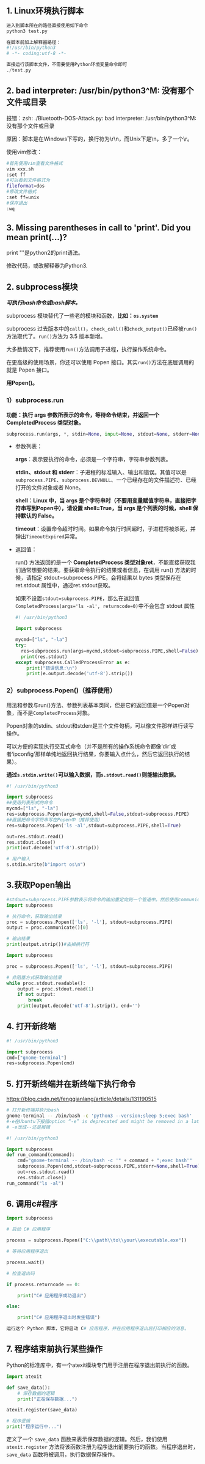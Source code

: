 ## 1. Linux环境执行脚本

```python
进入到脚本所在的路径直接使用如下命令
python3 test.py 
```

```python
在脚本前加上解释器路径：
#!/usr/bin/python3
# -*- coding:utf-8 -*-

直接运行该脚本文件，不需要使用Python环境变量命令即可
./test.py
```

## 2. bad interpreter: /usr/bin/python3^M: 没有那个文件或目录

报错：zsh: ./Bluetooth-DOS-Attack.py: bad interpreter: /usr/bin/python3^M: 没有那个文件或目录

原因：脚本是在Windows下写的，换行符为\r\n，而Unix下是\n，多了一个\r。

使用vim修改：

```bash
#首先使用vim查看文件格式
vim xxx.sh
:set ff
#可以看到文件格式为
fileformat=dos
#修改文件格式
:set ff=unix
#保存退出
:wq
```

## 3. Missing parentheses in call to 'print'. Did you mean print(...)?

print ""是python2的print语法。

修改代码，或改解释器为Python3.





## 2. subprocess模块

***可执行bash命令或bash脚本。***

subprocess 模块替代了一些老的模块和函数，**比如：`os.system`**

subprocess 过去版本中的`call()`，`check_call()`和`check_output()`已经被`run()`方法取代了。`run()`方法为 3.5 版本新增。

大多数情况下，推荐使用`run()`方法调用子进程，执行操作系统命令。

在更高级的使用场景，你还可以使用 Popen 接口。其实`run()`方法在底层调用的就是 Popen 接口。

**用Popen()。**

### 1）subprocess.run

**功能：执行 args 参数所表示的命令，等待命令结束，并返回一个 CompletedProcess 类型对象。**

```python
subprocess.run(args, *, stdin=None, input=None, stdout=None, stderr=None, shell=False, timeout=None, check=False, encoding=None, errors=None)
```

* 参数列表：

  **args**：表示要执行的命令，必须是一个字符串，字符串参数列表。

  **stdin、stdout 和 stderr**：子进程的标准输入、输出和错误。其值可以是`subprocess.PIPE`、`subprocess.DEVNULL`、一个已经存在的文件描述符、已经打开的文件对象或者 None。

  **shell：Linux 中，当 args 是个字符串时（不要用变量赋值字符串，直接把字符串写到Popen中），请设置 shell=True，当 args 是个列表的时候，shell 保持默认的 False。**

  **timeout**：设置命令超时时间。如果命令执行时间超时，子进程将被杀死，并弹出`TimeoutExpired`异常。

* 返回值：

  run() 方法返回的是一个 **CompletedProcess 类型对象ret**，不能直接获取我们通常想要的结果。要获取命令执行的结果或者信息，在调用 run() 方法的时候，请指定 stdout=subprocess.PIPE。会将结果以 bytes 类型保存在 ret.stdout 属性中，通过ret.stdout获取。

  如果不设置`stdout=subprocess.PIPE`，那么在返回值`CompletedProcess(args='ls -al', returncode=0)`中不会包含 stdout 属性

  ```python
  #! /usr/bin/python3
  
  import subprocess
  
  mycmd=["ls", "-la"]
  try:
  	res=subprocess.run(args=mycmd,stdout=subprocess.PIPE,shell=False);
  	print(res.stdout)
  except subprocess.CalledProcessError as e:
      print("错误信息:\n")
      print(e.output.decode('utf-8').strip())
  ```

### 2）subprocess.Popen()（推荐使用）

用法和参数与run()方法、参数列表基本类同，但是它的返回值是一个Popen对象，而不是`CompletedProcess`对象。

Popen对象的stdin、stdout和stderr是三个文件句柄，可以像文件那样进行读写操作。

可以方便的实现执行交互式命令（并不是所有的操作系统命令都像‘dir’或者‘ipconfig’那样单纯地返回执行结果，你要输入点什么，然后它返回执行的结果）。

**通过`s.stdin.write()`可以输入数据，而`s.stdout.read()`则能输出数据。**

```python
#! /usr/bin/python3

import subprocess
##使用列表形式的命令
mycmd=["ls", "-la"]
res=subprocess.Popen(args=mycmd,shell=False,stdout=subprocess.PIPE)
##直接把命令字符串写在Popen中（推荐使用）
res=subprocess.Popen('ls -al',stdout=subprocess.PIPE,shell=True)

out=res.stdout.read()
res.stdout.close()
print(out.decode('utf-8').strip())
```

```python
# 用户输入
s.stdin.write(b"import os\n")
```

## 3.获取Popen输出

```python
#stdout=subprocess.PIPE参数表示将命令的输出重定向到一个管道中。然后使用communicate()方法获取进程的输出结果。
import subprocess

# 执行命令，获取输出结果
proc = subprocess.Popen(['ls', '-l'], stdout=subprocess.PIPE)
output = proc.communicate()[0]

# 输出结果
print(output.strip())#去掉换行符
```

```python
import subprocess

proc = subprocess.Popen(['ls', '-l'], stdout=subprocess.PIPE)

# 非阻塞方式获取输出结果
while proc.stdout.readable():
    output = proc.stdout.read(1)
    if not output:
        break
    print(output.decode('utf-8').strip(), end='')
```





## 4. 打开新终端

```python
#! /usr/bin/python3

import subprocess
cmd=["gnome-terminal"]
res=subprocess.Popen(cmd)
```

## 5. 打开新终端并在新终端下执行命令

https://blog.csdn.net/fengqianlang/article/details/131190515

```bash
# 打开新终端并执行bash
gnome-terminal -- /bin/bash -c 'python3 --version;sleep 5;exec bash'
#-e在Ubuntu下报错option “-e” is deprecated and might be removed in a later version of gnome-terminal.
# -e改成--还是报错
```

```python
#! /usr/bin/python3

import subprocess
def run_command(command):
    cmd="gnome-terminal -- /bin/bash -c '" + command + ";exec bash'"
    subprocess.Popen(cmd,stdout=subprocess.PIPE,stderr=None,shell=True)	
	out=res.stdout.read()
	res.stdout.close()
run_command("ls -al")
```

## 6. 调用c#程序

```python
import subprocess

# 启动 C# 应用程序

process = subprocess.Popen(["C:\\path\\to\\your\\executable.exe"])

# 等待应用程序退出

process.wait()

# 检查退出码

if process.returncode == 0:

    print("C# 应用程序成功退出")

else:

    print("C# 应用程序退出时发生错误")

运行这个 Python 脚本，它将启动 C# 应用程序，并在应用程序退出后打印相应的消息。
```

## 7. 程序结束前执行某些操作

Python的标准库中，有一个atexit模块专门用于注册在程序退出前执行的函数。

```python
import atexit

def save_data():
    # 保存数据的逻辑
    print("正在保存数据...")

atexit.register(save_data)

# 程序逻辑
print("程序运行中...")
```

定义了一个 `save_data` 函数来表示保存数据的逻辑。然后，我们使用 `atexit.register` 方法将该函数注册为程序退出前要执行的函数。当程序退出时，`save_data` 函数将被调用，执行数据保存操作。



